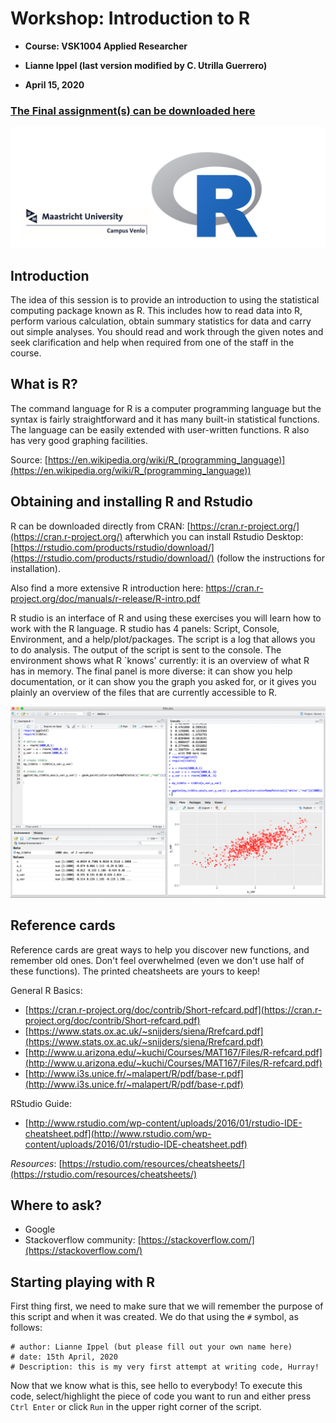 # Workshop: Introduction to R

- **Course: VSK1004 Applied Researcher**

- **Lianne Ippel (last version modified by C. Utrilla Guerrero)**

- **April 15, 2020**

### [The Final assignment(s) can be downloaded here](https://github.com/carlosug/AppliedRR/raw/master/inputs/Assignments-tutorial-1.docx)



![](./pics/venlorlogo.PNG)


## Introduction

The idea of this session is to provide an introduction to using the statistical computing package known as R. This includes how to read data into R, perform various calculation, obtain summary statistics for data and carry out simple analyses. You should read and work through the given notes and seek clarification and help when required from one of the staff in the course.

## What is R?

The command language for R is a computer programming language but the syntax is fairly straightforward and it has many built-in statistical functions. The language can be easily extended with user-written functions. R also has very good graphing facilities.

Source: [https://en.wikipedia.org/wiki/R_(programming_language)](https://en.wikipedia.org/wiki/R_(programming_language))


## Obtaining and installing R and Rstudio

R can be downloaded directly from CRAN: [https://cran.r-project.org/](https://cran.r-project.org/) afterwhich you can install Rstudio Desktop: [https://rstudio.com/products/rstudio/download/](https://rstudio.com/products/rstudio/download/) (follow the instructions for installation).

Also find a more extensive R introduction here: <https://cran.r-project.org/doc/manuals/r-release/R-intro.pdf>

R studio is an interface of R and using these exercises you will learn how to work with the R language. R studio has 4 panels: Script, Console, Environment, and a help/plot/packages. The script is a log that allows you to do analysis. The output of the script is sent to the console. The environment shows what R `knows' currently: it is an overview of what R has in memory. The final panel is more diverse: it can show you help documentation, or it can show you the graph you asked for, or it gives you plainly an overview of the files that are currently accessible to R.  

![](./pics/rstudio.png)

## Reference cards

Reference cards are great ways to help you discover new functions, and remember old ones.
Don't feel overwhelmed (even we don't use half of these functions).
The printed cheatsheets are yours to keep!


General R Basics:

+ [https://cran.r-project.org/doc/contrib/Short-refcard.pdf](https://cran.r-project.org/doc/contrib/Short-refcard.pdf)
+ [https://www.stats.ox.ac.uk/~snijders/siena/Rrefcard.pdf](https://www.stats.ox.ac.uk/~snijders/siena/Rrefcard.pdf)
+ [http://www.u.arizona.edu/~kuchi/Courses/MAT167/Files/R-refcard.pdf](http://www.u.arizona.edu/~kuchi/Courses/MAT167/Files/R-refcard.pdf)
+ [http://www.i3s.unice.fr/~malapert/R/pdf/base-r.pdf](http://www.i3s.unice.fr/~malapert/R/pdf/base-r.pdf)

RStudio Guide:

+ [http://www.rstudio.com/wp-content/uploads/2016/01/rstudio-IDE-cheatsheet.pdf](http://www.rstudio.com/wp-content/uploads/2016/01/rstudio-IDE-cheatsheet.pdf)

_Resources_: [https://rstudio.com/resources/cheatsheets/](https://rstudio.com/resources/cheatsheets/)

## Where to ask?

+ Google
+ Stackoverflow community: [https://stackoverflow.com/](https://stackoverflow.com/)


## Starting playing with R

First thing first, we need to make sure that we will remember the purpose of this script and when it was created. We do that using the `#` symbol, as follows:

```{r}
# author: Lianne Ippel (but please fill out your own name here)
# date: 15th April, 2020
# Description: this is my very first attempt at writing code, Hurray! 
```

Now that we know what is this, see hello to everybody! To execute this code, select/highlight the piece of code you want to run and either press `Ctrl Enter` or click `Run` in the upper right corner of the script. 


